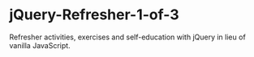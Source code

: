 # jQuery-Refresher-1-of-3

Refresher activities, exercises and self-education with jQuery in lieu of vanilla JavaScript.